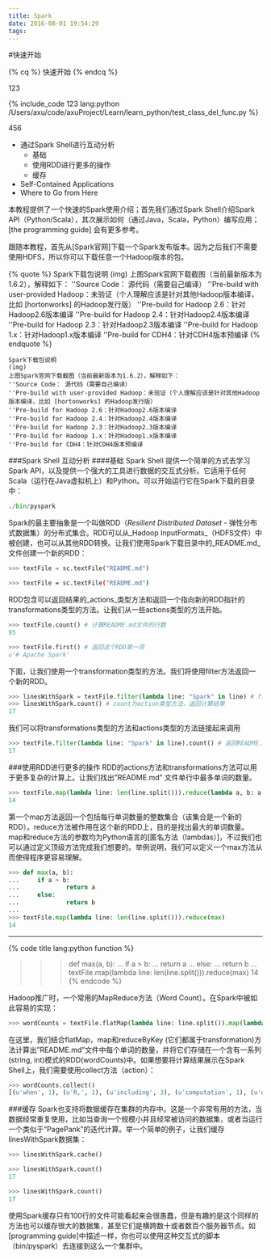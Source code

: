 ```yaml
---
title: Spark
date: 2016-08-01 19:54:29
tags:
---
```

#快速开始

{% cq %} 快速开始 {% endcq %}

123

{% include_code 123 lang:python /Users/axu/code/axuProject/Learn/learn_python/test_class_del_func.py %}

456

- 通过Spark Shell进行互动分析
    - 基础
    - 使用RDD进行更多的操作
    - 缓存
- Self-Contained Applications
- Where to Go from Here

本教程提供了一个快速的Spark使用介绍；首先我们通过Spark Shell介绍Spark API（Python/Scala），其次展示如何（通过Java，Scala，Python）编写应用；[the programming guide]  会有更多参考。

跟随本教程，首先从[Spark官网]下载一个Spark发布版本。因为之后我们不需要使用HDFS，所以你可以下载任意一个Hadoop版本的包。

{% quote %}
Spark下载包说明
(img)
上图Spark官网下载截图（当前最新版本为1.6.2），解释如下：
''Source Code： 源代码（需要自己编译）
''Pre-build with user-provided Hadoop：未验证（个人理解应该是针对其他Hadoop版本编译，比如 [hortonworks] 的Hadoop发行版）
''Pre-build for Hadoop 2.6：针对Hadoop2.6版本编译
''Pre-build for Hadoop 2.4：针对Hadoop2.4版本编译
''Pre-build for Hadoop 2.3：针对Hadoop2.3版本编译
''Pre-build for Hadoop 1.x：针对Hadoop1.x版本编译
''Pre-build for CDH4：针对CDH4版本预编译
{% endquote %}

```blockquote 
Spark下载包说明
(img)
上图Spark官网下载截图（当前最新版本为1.6.2），解释如下：
''Source Code： 源代码（需要自己编译）
''Pre-build with user-provided Hadoop：未验证（个人理解应该是针对其他Hadoop版本编译，比如 [hortonworks] 的Hadoop发行版）
''Pre-build for Hadoop 2.6：针对Hadoop2.6版本编译
''Pre-build for Hadoop 2.4：针对Hadoop2.4版本编译
''Pre-build for Hadoop 2.3：针对Hadoop2.3版本编译
''Pre-build for Hadoop 1.x：针对Hadoop1.x版本编译
''Pre-build for CDH4：针对CDH4版本预编译
```

###Spark Shell 互动分析
####基础
Spark Shell 提供一个简单的方式去学习Spark API，以及提供一个强大的工具进行数据的交互式分析。它适用于任何Scala（运行在Java虚拟机上）和Python。可以开始运行它在Spark下载的目录中：
``` python
./bin/pyspark
```
Spark的最主要抽象是一个叫做RDD（_Resilient Distributed Dataset_ - 弹性分布式数据集）的分布式集合。RDD可以从_Hadoop InputFormats_（HDFS文件）中被创建，也可以从其他RDD转换。让我们使用Spark下载目录中的_README.md_文件创建一个新的RDD：
``` py
>>> textFile = sc.textFile("README.md")
```
``` bash
>>> textFile = sc.textFile("README.md")
```
RDD包含可以返回结果的_actions_类型方法和返回一个指向新的RDD指针的transformations类型的方法。让我们从一些actions类型的方法开始。
``` python
>>> textFile.count() # 计算README.md文件的行数
95 

>>> textFile.first() # 返回这个RDD第一项
u'# Apache Spark'
```
下面，让我们使用一个transformation类型的方法。我们将使用filter方法返回一个新的RDD。
``` python
>>> linesWithSpark = textFile.filter(lambda line: "Spark" in line) # filter为transformation类型方法，返回一个新的RDD
>>> linesWithSpark.count() # count为action类型方法，返回计算结果
17
```
我们可以将transformations类型的方法和actions类型的方法链接起来调用
``` python
>>> textFile.filter(lambda line: "Spark" in line).count() # 返回README.md中多少行中出现"Spark"关键字
17
```
###使用RDD进行更多的操作
RDD的actions方法和transformations方法可以用于更多复杂的计算上。让我们找出”README.md” 文件单行中最多单词的数量。
``` python
>>> textFile.map(lambda line: len(line.split())).reduce(lambda a, b: a if (a > b) else b) # 找到单行中最多单词的数量
14
```
第一个map方法返回一个包括每行单词数量的整数集合（该集合是一个新的RDD）。reduce方法被作用在这个新的RDD上，目的是找出最大的单词数量。map和reduce方法的参数均为Python语言的[匿名方法（lambdas）]，不过我们也可以通过定义顶级方法完成我们想要的。举例说明，我们可以定义一个max方法从而使得程序更容易理解。
```python
>>> def max(a, b):
...     if a > b:
...             return a
...     else:
...             return b
... 
>>> textFile.map(lambda line: len(line.split())).reduce(max)
14
```
---
{% code title lang:python function %}
>>> def max(a, b):
...     if a > b:
...             return a
...     else:
...             return b
... 
>>> textFile.map(lambda line: len(line.split())).reduce(max)
14
{% endcode %}

Hadoop推广时，一个常用的MapReduce方法（Word Count）。在Spark中被如此容易的实现：
``` python
>>> wordCounts = textFile.flatMap(lambda line: line.split()).map(lambda word: (word, 1)).reduceByKey(lambda a, b: a+b) # 计算 Word Count
```
在这里，我们结合flatMap，map和reduceByKey (它们都属于transformation)方法计算出”README.md”文件中每个单词的数量，并将它们存储在一个含有一系列(string, int)模式的RDD(wordCounts)中。如果想要将计算结果展示在Spark Shell上，我们需要使用collect方法（action）：
``` python
>>> wordCounts.collect()
[(u'when', 1), (u'R,', 1), (u'including', 3), (u'computation', 1), (u'using:', 1), (u'guidance', 2), ...]
```
###缓存
Spark也支持将数据缓存在集群的内存中。这是一个非常有用的方法，当数据经常重复使用，比如当查询一个规模小并且经常被访问的数据集，或者当运行一个类似于“PagePank”的迭代计算。举一个简单的例子，让我们缓存linesWithSpark数据集：
``` python
>>> linesWithSpark.cache()

>>> linesWithSpark.count()
17

>>> linesWithSpark.count()
17
```
使用Spark缓存只有100行的文件可能看起来会很愚蠢，但是有趣的是这个同样的方法也可以缓存很大的数据集，甚至它们是横跨数十或者数百个服务器节点。如[programming guide]中描述一样，你也可以使用这种交互式的脚本（bin/pyspark）去连接到这么一个集群中。
